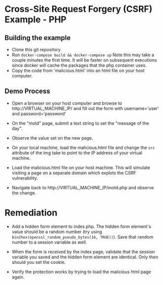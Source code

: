# Cross-Site Request Forgery (CSRF) Example - PHP

## Building the example

* Clone this git repository
* Run <code>docker-compose build && docker-compose up</code> Note this may take a couple minutes the first time. It will be faster on subsequent executions since docker will cache the packages that the php container uses.
* Copy the code from 'malicious.html' into an html file on your host computer.

## Demo Process

* Open a browser on your host computer and browse to http://VIRTUAL\_MACHINE\_IP/ and fill out the form  with username='user' and password='password'

* On the "motd" page, submit a text string to set the "message of the day".

* Observe the value set on the new page.

* On your local machine, load the malicious.html file and change the <code>src</code> attribute of the img take to point to the IP address of your virtual machine.

* Load the malicious.html file on your host machine. This will simulate visiting a page on a separate domain which explots the CSRF vulnerability.

* Navigate back to http://VIRTUAL\_MACHINE\_IP/motd.php and observe the change.

# Remediation

* Add a hidden form element to index.php. The hidden form element's value should be a random number (try using <code>bin2hex(openssl\_random\_pseudo\_bytes(16, TRUE))</code>). Save that random number to a session variable as well.

* When the form is received by the index page, validate that the session variable you saved and the hidden form element are identical. Only then should you set the cookie.

* Verify the protection works by trying to load the malicious html page again.
